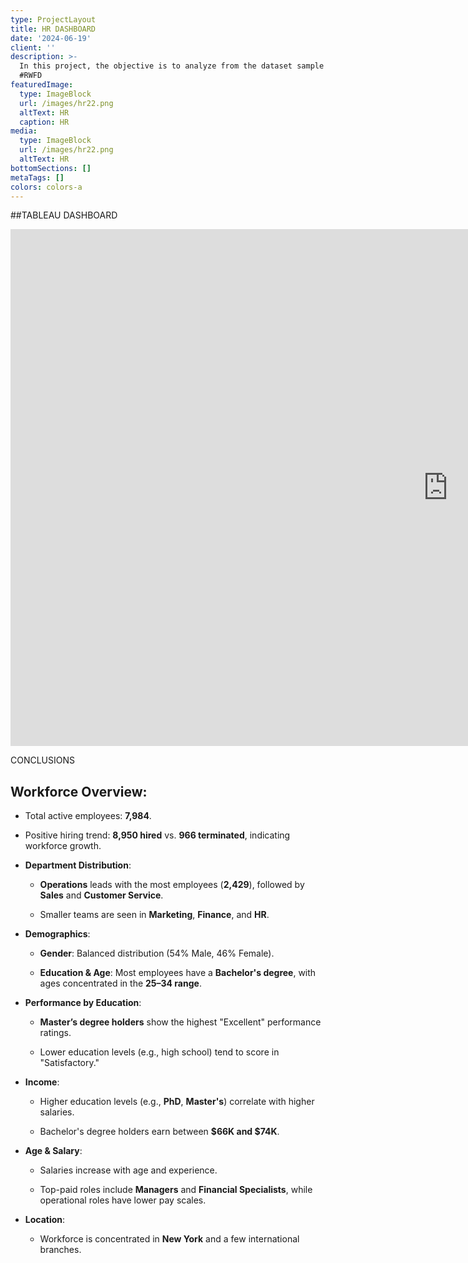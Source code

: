 ```yaml
---
type: ProjectLayout
title: HR DASHBOARD
date: '2024-06-19'
client: ''
description: >-
  In this project, the objective is to analyze from the dataset sample of HR
  #RWFD
featuredImage:
  type: ImageBlock
  url: /images/hr22.png
  altText: HR
  caption: HR
media:
  type: ImageBlock
  url: /images/hr22.png
  altText: HR
bottomSections: []
metaTags: []
colors: colors-a
---
```

\##TABLEAU DASHBOARD

<iframe src="https://public.tableau.com/views/HRDashboard_17321218696190/HRSummary?:showVizHome=no&:embed=true" 
        width="1400" 
        height="827" 
        style="border: none;">
</iframe>

CONCLUSIONS

**Workforce Overview**:
-----------------------

*   Total active employees: **7,984**.

*   Positive hiring trend: **8,950 hired** vs. **966 terminated**, indicating workforce growth.

*   **Department Distribution**:

    *   **Operations** leads with the most employees (**2,429**), followed by **Sales** and **Customer Service**.

    *   Smaller teams are seen in **Marketing**, **Finance**, and **HR**.

*   **Demographics**:

    *   **Gender**: Balanced distribution (54% Male, 46% Female).

    *   **Education & Age**: Most employees have a **Bachelor's degree**, with ages concentrated in the **25–34 range**.

*   **Performance by Education**:

    *   **Master’s degree holders** show the highest "Excellent" performance ratings.

    *   Lower education levels (e.g., high school) tend to score in "Satisfactory."

*   **Income**:

    *   Higher education levels (e.g., **PhD**, **Master's**) correlate with higher salaries.

    *   Bachelor's degree holders earn between **$66K and $74K**.

*   **Age & Salary**:

    *   Salaries increase with age and experience.

    *   Top-paid roles include **Managers** and **Financial Specialists**, while operational roles have lower pay scales.

*   **Location**:

    *   Workforce is concentrated in **New York** and a few international branches.





